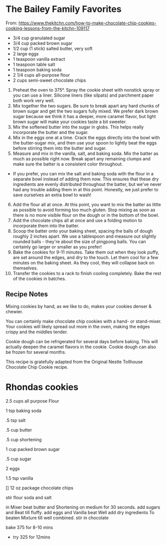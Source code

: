 The Bailey Family Favorites
==================
From: https://www.thekitchn.com/how-to-make-chocolate-chip-cookies-cooking-lessons-from-the-kitchn-109117


* 3/4 cup granulated sugar
* 3/4 cup packed brown sugar
* 1/2 cup (1 stick) salted butter, very soft
* 2 large eggs
* 1 teaspoon vanilla extract
* 1 teaspoon table salt
* 1 teaspoon baking soda
* 2 1/4 cups all-purpose flour
* 2 cups semi-sweet chocolate chips


1. Preheat the oven to 375°. Spray the cookie sheet with nonstick spray or you can use a liner. Silicone liners (like silpats) and parchment paper both work very well.
2. Mix together the two sugars. Be sure to break apart any hard chunks of brown sugar and get the two sugars fully mixed. We prefer dark brown sugar because we think it has a deeper, more caramel flavor, but light brown sugar will make your cookies taste a bit sweeter.
3. Mix the softened butter into the sugar in globs. This helps really incorporate the butter and the sugar.
4. Mix in the eggs one at a time. Crack the eggs directly into the bowl with the butter-sugar mix, and then use your spoon to lightly beat the eggs before stirring them into the butter and sugar.
5. Measure and mix in the vanilla, salt, and baking soda. Mix the batter as much as possible right now. Break apart any remaining clumps and make sure the batter is a consistent color throughout.
  *  If you prefer, you can mix the salt and baking soda with the flour in a separate bowl instead of adding them now. This ensures that these dry ingredients are evenly distributed throughout the batter, but we've never had any trouble adding them in at this point. Honestly, we just prefer to save ourselves an extra bowl to wash!
6. Add the flour all at once. At this point, you want to mix the batter as little as possible to avoid forming too much gluten. Stop mixing as soon as there is no more visible flour on the dough or in the bottom of the bowl.
7. Add the chocolate chips all at once and use a folding motion to incorporate them into the batter.
8. Scoop the batter onto your baking sheet, spacing the balls of dough roughly 2 inches apart. We use a tablespoon and measure out slightly rounded balls - they're about the size of pingpong balls. You can certainly go larger or smaller as you prefer!
9. Bake the cookies for 9-11 minutes. Take them out when they look puffy, are set around the edges, and dry to the touch. Let them cool for a few minutes on the baking sheet. As they cool, they will collapse back on themselves.
10. Transfer the cookies to a rack to finish cooling completely. Bake the rest of the cookies in batches.
    
## Recipe Notes

Mixing cookies by hand, as we like to do, makes your cookies denser & chewier.

You can certainly make chocolate chip cookies with a hand- or stand-mixer. Your cookies will likely spread out more in the oven, making the edges crispy and the middles tender.

Cookie dough can be refrigerated for several days before baking. This will actually deepen the caramel flavors in the cookie. Cookie dough can also be frozen for several months.

This recipe is gratefully adapted from the Original Nestle Tollhouse Chocolate Chip Cookie recipe.

Rhondas cookies
==================
2.5 cups all purpose Flour

1 tsp baking soda

.5 tsp salt

.5 cup butter

.5 cup shortening

1 cup packed brown sugar

.5 cup sugar

2 eggs

1.5 tsp vanilla

[] 12 oz package chocolate chips

stir flour soda and salt

in Mixer beat butter and Shortening on medium for 30 seconds.
add sugars and Beat till fluffy. add eggs and Vanilla beat Well
add dry ingredients To beaten Mixture till well combined.
stir in chocolate

bake 375 for 8-10 mins

* try 325 for 12mins

